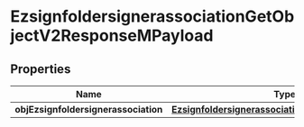 
# EzsignfoldersignerassociationGetObjectV2ResponseMPayload

## Properties
| Name | Type | Description | Notes |
| ------------ | ------------- | ------------- | ------------- |
| **objEzsignfoldersignerassociation** | [**EzsignfoldersignerassociationResponseCompound**](EzsignfoldersignerassociationResponseCompound.md) |  |  |



